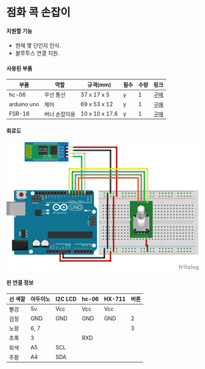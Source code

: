 # 점화 콕 손잡이

#### 지원할 기능
- 현재 몇 단인지 인식.
- 블루투스 연결 지원.

#### 사용된 부품
|부품   |역할|규격(mm)|필수|수량|링크|
|---|---|---|---|---|---|
|hc-06|무선 통신|37 x 17 x 5|y|1|[구매](https://www.coupang.com/vp/products/5767993544?itemId=9790717522&isAddedCart=)|
|arduino uno|제어|69 x 53 x 12|y|1|[구매](https://www.coupang.com/vp/products/84959309?itemId=964056709&isAddedCart=)|
|FSR-16|버너 손잡이용|10 x 10 x 17.6|y|1|[구매](https://www.icbanq.com/P007628094)|

#### 회로도
![img1](ignition_cock_handle_schematic.png)

#### 핀 연결 정보
|선 색깔|아두이노|I2C LCD|hc-06|HX-711|버튼|
|----|---|---|---|---|---|
|빨강|5v|Vcc|Vcc|Vcc|    |
|검정|GND|GND|GND|GND|2|
|노랑|6, 7|    |    |    |3|
|초록|3|    |RXD|    |    |
|회색|A5|SCL|    |    |    |
|주황|A4|SDA|    |    |    |